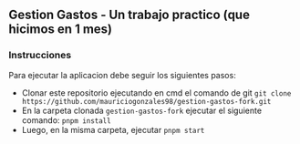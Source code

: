 ## Gestion Gastos - Un trabajo practico (que hicimos en 1 mes)

### Instrucciones
Para ejecutar la aplicacion debe seguir los siguientes pasos:
  - Clonar este repositorio ejecutando en cmd el comando de git ``git clone https://github.com/mauriciogonzales98/gestion-gastos-fork.git``
  - En la carpeta clonada ``gestion-gastos-fork`` ejecutar el siguiente comando: ``pnpm install``
  - Luego, en la misma carpeta, ejecutar ``pnpm start`` 
